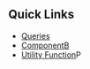 ## Quick Links

- [Queries](./app//sanity//queries.ts)
- [ComponentB](./src/components/ComponentB.js)
- [Utility Function](./src/utils/utilityFunction.js)P
